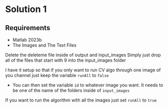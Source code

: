 # Solution 1

## Requirements

- Matlab 2023b
- The Images and The Text Files

Delete the deleteme file inside of output and input_images
Simply just drop all of the files that start with 9 into the input_images folder

I have it setup so that if you only want to run CV algo through one image of you channel just keep the variable `runAll` to `false`

- You can then set the variable `id` to whatever image you want. It needs to be one of the name of the folders inside of `input_images`

If you want to run the algorithm with all the images just set `runAll` to `true`
